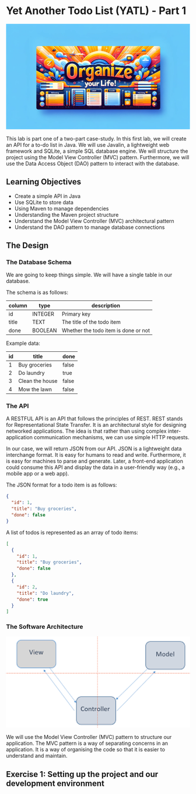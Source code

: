 # Yet Another Todo List (YATL) - Part 1

![Todo List](/assets/header.webp)

This lab is part one of a two-part case-study. In this first lab, we will create an API for a to-do list in Java. We will use Javalin, a lightweight web framework and SQLite, a simple SQL database engine. We will structure the project using the Model View Controller (MVC) pattern. Furthermore, we will use the Data Access Object (DAO) pattern to interact with the database.

## Learning Objectives

- Create a simple API in Java
- Use SQLite to store data
- Using Maven to manage dependencies
- Understanding the Maven project structure
- Understand the Model View Controller (MVC) architectural pattern
- Understand the DAO pattern to manage database connections

## The Design

### The Database Schema

We are going to keep things simple. We will have a single table in our database.

The schema is as follows:

| column | type    | description                          |
| ------ | ------- | ------------------------------------ |
| id     | INTEGER | Primary key                          |
| title  | TEXT    | The title of the todo item           |
| done   | BOOLEAN | Whether the todo item is done or not |

Example data:

| id  | title           | done  |
| --- | --------------- | ----- |
| 1   | Buy groceries   | false |
| 2   | Do laundry      | true  |
| 3   | Clean the house | false |
| 4   | Mow the lawn    | false |

### The API

A RESTFUL API is an API that follows the principles of REST. REST stands for Representational State Transfer. It is an architectural style for designing networked applications. The idea is that rather than using complex inter-application communication mechanisms, we can use simple HTTP requests.

In our case, we will return JSON from our API. JSON is a lightweight data interchange format. It is easy for humans to read and write. Furthermore, it is easy for machines to parse and generate. Later, a front-end application could consume this API and display the data in a user-friendly way (e.g., a mobile app or a web app).

The JSON format for a todo item is as follows:

```json
{
  "id": 1,
  "title": "Buy groceries",
  "done": false
}
```

A list of todos is represented as an array of todo items:

```json
[
  {
    "id": 1,
    "title": "Buy groceries",
    "done": false
  },
  {
    "id": 2,
    "title": "Do laundry",
    "done": true
  }
]
```

### The Software Architecture

![MVC](/assets/mvc.png)

We will use the Model View Controller (MVC) pattern to structure our application. The MVC pattern is a way of separating concerns in an application. It is a way of organising the code so that it is easier to understand and maintain.

## Exercise 1: Setting up the project and our development environment
